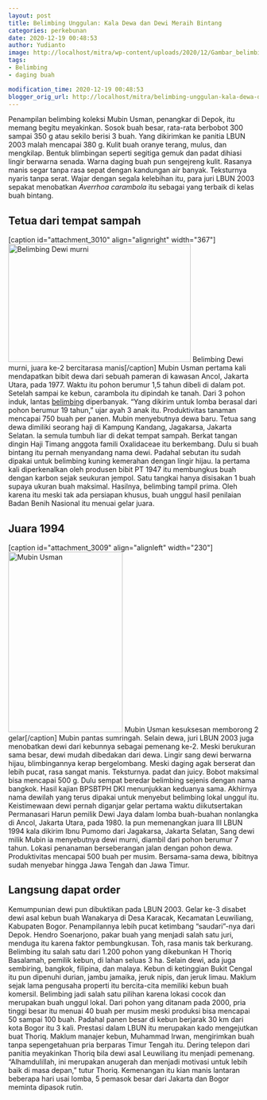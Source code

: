 ```yaml
---
layout: post
title: Belimbing Unggulan: Kala Dewa dan Dewi Meraih Bintang
categories: perkebunan
date: 2020-12-19 00:48:53
author: Yudianto
image: http://localhost/mitra/wp-content/uploads/2020/12/Gambar_belimbing_1024x634.jpg
tags:
- Belimbing
- daging buah

modification_time: 2020-12-19 00:48:53
blogger_orig_url: http://localhost/mitra/belimbing-unggulan-kala-dewa-dan-dewi.html
---
```


Penampilan belimbing koleksi Mubin Usman, penangkar di Depok, itu memang begitu meyakinkan. Sosok buah besar, rata-rata berbobot 300 sampai 350 g atau sekilo berisi 3 buah. Yang dikirimkan ke panitia LBUN 2003 malah mencapai 380 g. Kulit buah oranye terang, mulus, dan mengkilap. Bentuk blimbingan seperti segitiga gemuk dan padat dihiasi lingir berwarna senada.
Warna daging buah pun sengejreng kulit. Rasanya manis segar tanpa rasa sepat dengan kandungan air banyak. Teksturnya nyaris tanpa serat. Wajar dengan segala kelebihan itu, para juri LBUN 2003 sepakat menobatkan <i>Averrhoa carambola</i> itu sebagai yang terbaik di kelas buah bintang.
<h2 id="sampah">Tetua dari tempat sampah</h2>
[caption id="attachment_3010" align="alignright" width="367"]<a href="http://127.0.0.1/mitra/wp-content/uploads/2020/12/Gambar_belimbing2_1024x663.jpg"><img class="wp-image-3010" src="http://127.0.0.1/mitra/wp-content/uploads/2020/12/Gambar_belimbing2_1024x663.jpg" alt="Belimbing Dewi murni" width="367" height="237" /></a> Belimbing Dewi murni, juara ke-2 bercitarasa manis[/caption]
Mubin Usman pertama kali mendapatkan bibit dewa dari sebuah pameran di kawasan Ancol, Jakarta Utara, pada 1977. Waktu itu pohon berumur 1,5 tahun dibeli di dalam pot. Setelah sampai ke kebun, carambola itu dipindah ke tanah. Dari 3 pohon induk, lantas <a class="wpil_keyword_link " href="http://127.0.0.1/mitra/topik/belimbing"  title="belimbing" data-wpil-keyword-link="linked">belimbing</a> diperbanyak. “Yang dikirim untuk lomba berasal dari pohon berumur 19 tahun,” ujar ayah 3 anak itu. Produktivitas tanaman mencapai 750 buah per panen. Mubin menyebutnya dewa baru.
Tetua sang dewa dimiliki seorang haji di Kampung Kandang, Jagakarsa, Jakarta Selatan. la semula tumbuh liar di dekat tempat sampah. Berkat tangan dingin Haji Timang anggota famili Oxalidaceae itu berkembang.
Dulu si buah bintang itu pernah menyandang nama dewi. Padahal sebutan itu sudah dipakai untuk belimbing kuning kemerahan dengan lingir hijau. Ia pertama kali diperkenalkan oleh produsen bibit PT 1947 itu membungkus buah dengan karbon sejak seukuran jempol. Satu tangkai hanya disisakan 1 buah supaya ukuran buah maksimal. Hasilnya, belimbing tampil prima. Oleh karena itu meski tak ada persiapan khusus, buah unggul hasil penilaian Badan Benih Nasional itu menuai gelar juara.
<h2 id="Juara">Juara 1994</h2>
[caption id="attachment_3009" align="alignleft" width="230"]<a href="http://127.0.0.1/mitra/wp-content/uploads/2020/12/Gambar_belimbing1_489x768.jpg"><img class="wp-image-3009 " src="http://127.0.0.1/mitra/wp-content/uploads/2020/12/Gambar_belimbing1_489x768.jpg" alt="Mubin Usman" width="230" height="362" /></a> Mubin Usman kesuksesan memborong 2 gelar[/caption]
Mubin pantas sumringah. Selain dewa, juri LBUN 2003 juga menobatkan dewi dari kebunnya sebagai pemenang ke-2. Meski berukuran sama besar, dewi mudah dibedakan dari dewa. Lingir sang dewi berwarna hijau, blimbingannya kerap bergelombang. Meski daging agak berserat dan lebih pucat, rasa sangat manis. Teksturnya. padat dan juicy. Bobot maksimal bisa mencapai 500 g.
Dulu sempat beredar belimbing sejenis dengan nama bangkok. Hasil kajian BPSBTPH DKI menunjukkan keduanya sama. Akhirnya nama dewilah yang terus dipakai untuk menyebut belimbing lokal unggul itu.
Keistimewaan dewi pernah diganjar gelar pertama waktu diikutsertakan Permanasari Harun pemilik Dewi Jaya dalam lomba buah-buahan nonlangka di Ancol, Jakarta Utara, pada 1980. Ia pun memenangkan juara III LBUN 1994 kala dikirim Ibnu Pumomo dari Jagakarsa, Jakarta Selatan,
Sang dewi milik Mubin ia menyebutnya dewi murni, diambil dari pohon berumur 7 tahun. Lokasi penanaman berseberangan jalan dengan pohon dewa. Produktivitas mencapai 500 buah per musim. Bersama-sama dewa, bibitnya sudah menyebar hingga Jawa Tengah dan Jawa Timur.
<h2 id="order">Langsung dapat order</h2>
Kemumpunian dewi pun dibuktikan pada LBUN 2003. Gelar ke-3 disabet dewi asal kebun buah Wanakarya di Desa Karacak, Kecamatan Leuwiliang, Kabupaten Bogor. Penampilannya lebih pucat ketimbang “saudari”-nya dari Depok. Hendro Soenarjono, pakar buah yang menjadi salah satu juri, menduga itu karena faktor pembungkusan. Toh, rasa manis tak berkurang.
Belimbing itu salah satu dari 1.200 pohon yang dikebunkan H Thoriq Basalamah, pemilik kebun, di lahan seluas 3 ha. Selain dewi, ada juga sembiring, bangkok, filipina, dan malaya. Kebun di ketinggian Bukit Cengal itu pun dipenuhi durian, jambu jamaika, jeruk nipis, dan jeruk limau. Maklum sejak lama pengusaha properti itu bercita-cita memiliki kebun buah komersil. Belimbing jadi salah satu pilihan karena lokasi cocok dan merupakan buah unggul lokal.
Dari pohon yang ditanam pada 2000, pria tinggi besar itu menuai 40 buah per musim meski produksi bisa mencapai 50 sampai 100 buah. Padahal panen besar di kebun berjarak 30 km dari kota Bogor itu 3 kali.
Prestasi dalam LBUN itu merupakan kado mengejutkan buat Thoriq. Maklum manajer kebun, Muhammad Irwan, mengirimkan buah tanpa sepengetahuan pria berparas Timur Tengah itu.
Dering telepon dari panitia meyakinkan Thoriq bila dewi asal Leuwiliang itu menjadi pemenang. “Alhamdulillah, ini merupakan anugerah dan menjadi motivasi untuk lebih baik di masa depan,” tutur Thoriq. Kemenangan itu kian manis lantaran beberapa hari usai lomba, 5 pemasok besar dari Jakarta dan Bogor meminta dipasok rutin.
